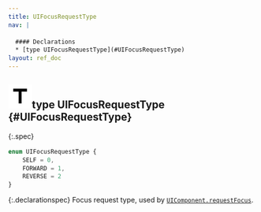 ```yaml
---
title: UIFocusRequestType
nav: |

  #### Declarations
  * [type UIFocusRequestType](#UIFocusRequestType)
layout: ref_doc
---
```


## ![](/assets/icons/spec-type.svg)type UIFocusRequestType {#UIFocusRequestType}
{:.spec}

```typescript
enum UIFocusRequestType {
    SELF = 0,
    FORWARD = 1,
    REVERSE = 2
}
```
{:.declarationspec}
Focus request type, used by [`UIComponent.requestFocus`](./UIComponent#UIComponent:requestFocus).

